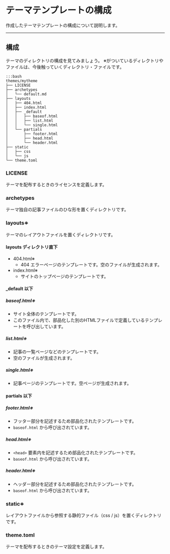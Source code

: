
# テーマテンプレートの構成

作成したテーマテンプレートの構成について説明します。

---

## 構成
テーマのディレクトリの構成を見てみましょう。
※がついているディレクトリやファイルは、今後触っていくディレクトリ・ファイルです。

    :::bash
    themes/mytheme
    ├── LICENSE
    ├── archetypes
    │   └── default.md
    ├── layouts
    │   ├── 404.html
    │   ├── index.html
    │   ├── _default
    │   │   ├── baseof.html
    │   │   ├── list.html
    │   │   └── single.html
    │   └── partials
    │       ├── footer.html
    │       ├── head.html
    │       └── header.html
    ├── static
    │   ├── css
    │   └── js
    └── theme.toml

### LICENSE
テーマを配布するときのライセンスを定義します。

### archetypes
テーマ独自の記事ファイルのひな形を置くディレクトリです。

### layouts※
テーマのレイアウトファイルを置くディレクトリです。

#### layouts ディレクトリ直下

- 404.html※
    - 404 エラーページのテンプレートです。空のファイルが生成されます。
- index.html※
    - サイトのトップページのテンプレートです。

#### _default 以下

##### baseof.html※

- サイト全体のテンプレートです。
- このファイル内で、部品化した別のHTMLファイルで定義しているテンプレートを呼び出しています。

##### list.html※

- 記事の一覧ページなどのテンプレートです。
- 空のファイルが生成されます。

##### single.html※

- 記事ページのテンプレートです。空ページが生成されます。

#### partials 以下

##### footer.html※

- フッター部分を記述するため部品化されたテンプレートです。
- `baseof.html` から呼び出されています。

##### head.html※

- `<head>` 要素内を記述するため部品化されたテンプレートです。
- `baseof.html` から呼び出されています。

##### header.html※

- ヘッダー部分を記述するため部品化されたテンプレートです。
- `baseof.html` から呼び出されています。

### static※
レイアウトファイルから参照する静的ファイル（css / js）を置くディレクトリです。

### theme.toml
テーマを配布するときのテーマ設定を定義します。
